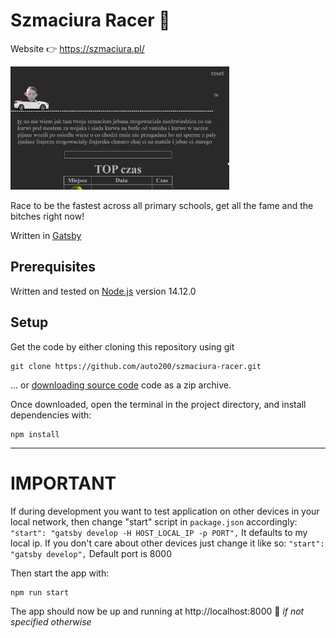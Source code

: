 # Szmaciura Racer 🚗

Website 👉 https://szmaciura.pl/

<img src="preview.gif" alt="preview" width="350px">

Race to be the fastest across all primary schools, get all the fame and the bitches right now!

Written in [Gatsby](https://github.com/gatsbyjs/gatsby/)

## Prerequisites

Written and tested on [Node.js](https://nodejs.org) version 14.12.0

## Setup

Get the code by either cloning this repository using git

```
git clone https://github.com/auto200/szmaciura-racer.git
```

... or [downloading source code](https://github.com/auto200/szmaciura-racer/archive/master.zip) code as a zip archive.

Once downloaded, open the terminal in the project directory, and install dependencies with:

```
npm install
```

---

# IMPORTANT

If during development you want to test application on other devices in your local network, then change "start" script in `package.json` accordingly:
`"start": "gatsby develop -H HOST_LOCAL_IP -p PORT",`
It defaults to my local ip.
If you don't care about other devices just change it like so:
`"start": "gatsby develop",`
Default port is 8000

Then start the app with:

```
npm run start
```

The app should now be up and running at http://localhost:8000 🚀 _if not specified otherwise_
